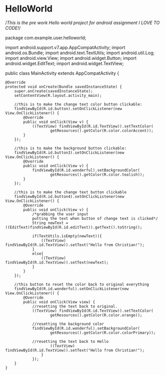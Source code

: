 # HelloWorld
/*This is the pre work Hello world project for android assignment
I LOVE TO CODE!*/

package com.example.user.helloworld;

import android.support.v7.app.AppCompatActivity;
import android.os.Bundle;
import android.text.TextUtils;
import android.util.Log;
import android.view.View;
import android.widget.Button;
import android.widget.EditText;
import android.widget.TextView;

public class MainActivity extends AppCompatActivity {

    @Override
    protected void onCreate(Bundle savedInstanceState) {
        super.onCreate(savedInstanceState);
        setContentView(R.layout.activity_main);

        //this is to make the change text color button clickable:
        findViewById(R.id.button).setOnClickListener(new View.OnClickListener() {
            @Override
            public void onClick(View v) {
                ((TextView) findViewById(R.id.TextView)).setTextColor(
                        getResources().getColor(R.color.colorAccent));
            }
        });

        //this is to make the background button clickable:
        findViewById(R.id.button3).setOnClickListener(new View.OnClickListener() {
            @Override
            public void onClick(View v) {
                findViewById(R.id.wonderful).setBackgroundColor(
                        getResources().getColor(R.color.tealish));
            }
        });

        //this is to make the change text button clickable
        findViewById(R.id.button4).setOnClickListener(new View.OnClickListener() {
            @Override
            public void onClick(View v) {
                /*grabbing the user input
                putting the text when button of change text is clicked*/
                String newText = ((EditText)findViewById(R.id.editText)).getText().toString();

                if(TextUtils.isEmpty(newText)){
                    ((TextView) findViewById(R.id.TextView)).setText("Hello from Christian!");
                }
                else{
                    ((TextView) findViewById(R.id.TextView)).setText(newText);
                }
            }
        });

        //this button to reset the color back to original everything
        findViewById(R.id.wonderful).setOnClickListener(new View.OnClickListener() {
            @Override
            public void onClick(View view) {
                //resetting the text back to original.
                ((TextView) findViewById(R.id.TextView)).setTextColor(
                        getResources().getColor(R.color.orange));

                //resetting the background color
                findViewById(R.id.wonderful).setBackgroundColor(
                        getResources().getColor(R.color.colorPrimary));

                //resetting the text back to Hello
                        ((TextView) findViewById(R.id.TextView)).setText("Hello from Christian!");
                    }
                });
        }
    }
